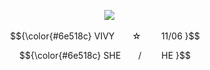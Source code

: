 <p align="center">
 <img src=https://cdn.discordapp.com/attachments/1268327200571265137/1364468076313051169/ss_-_.jpg?ex=6809c76b&is=680875eb&hm=24a0af0fa7b83786643cc305fbb12a8e2ef1a3ebd24d449be9ca18a5e8022cf8&>

<p align="center"> $${\color{#6e518c}
  VIVY  ☆     11/06 }$$

<p align="center"> $${\color{#6e518c}
  SHE  /     HE }$$
